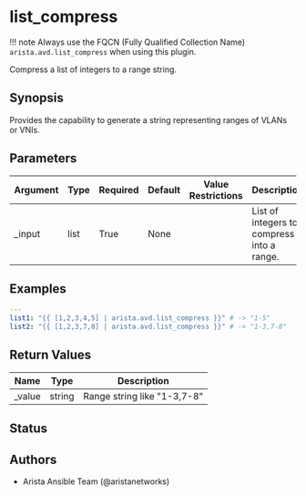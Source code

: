 # list_compress

!!! note
    Always use the FQCN (Fully Qualified Collection Name) `arista.avd.list_compress` when using this plugin.

Compress a list of integers to a range string.

## Synopsis

Provides the capability to generate a string representing ranges of VLANs or VNIs.

## Parameters

| Argument | Type | Required | Default | Value Restrictions | Description |
| -------- | ---- | -------- | ------- | ------------------ | ----------- |
| _input | list | True | None |  | List of integers to compress into a range. |

## Examples

```yaml
---
list1: "{{ [1,2,3,4,5] | arista.avd.list_compress }}" # -> "1-5"
list2: "{{ [1,2,3,7,8] | arista.avd.list_compress }}" # -> "1-3,7-8"
```

## Return Values

| Name | Type | Description |
| ---- | ---- | ----------- |
| _value | string | Range string like \"1\-3,7\-8\" |

## Status

## Authors

- Arista Ansible Team (@aristanetworks)
